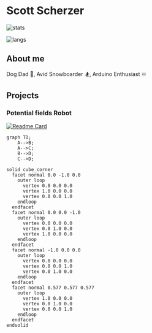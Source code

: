 # Scott Scherzer

![stats](https://github-readme-stats.vercel.app/api?username=slideescherz&count_private=true&show_icons=true&include_all_commits=true&theme=dark)

![langs](https://github-readme-stats.vercel.app/api/top-langs/?username=slideescherz&langs_count=10&hide=css&layout=compact&card_width=445&theme=dark)

## About me

Dog Dad :dog:, Avid Snowboarder :snowboarder:, Arduino Enthusiast :infinity:

## Projects

### Potential fields Robot

[![Readme Card](https://github-readme-stats.vercel.app/api/pin/?username=slideescherz&repo=pololu-seek-and-avoid)](https://github.com/anuraghazra/github-readme-stats)

```mermaid
graph TD;
    A-->B;
    A-->C;
    B-->D;
    C-->D;
```

```stl
solid cube_corner
  facet normal 0.0 -1.0 0.0
    outer loop
      vertex 0.0 0.0 0.0
      vertex 1.0 0.0 0.0
      vertex 0.0 0.0 1.0
    endloop
  endfacet
  facet normal 0.0 0.0 -1.0
    outer loop
      vertex 0.0 0.0 0.0
      vertex 0.0 1.0 0.0
      vertex 1.0 0.0 0.0
    endloop
  endfacet
  facet normal -1.0 0.0 0.0
    outer loop
      vertex 0.0 0.0 0.0
      vertex 0.0 0.0 1.0
      vertex 0.0 1.0 0.0
    endloop
  endfacet
  facet normal 0.577 0.577 0.577
    outer loop
      vertex 1.0 0.0 0.0
      vertex 0.0 1.0 0.0
      vertex 0.0 0.0 1.0
    endloop
  endfacet
endsolid
```

<!---
SlideeScherz/SlideeScherz is a ✨ special ✨ repository because its `README.md` (this file) appears on your GitHub profile.
You can click the Preview link to take a look at your changes.
--->
